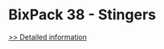 # BixPack 38 - Stingers
[>> Detailed information](https://secure.shareit.com/shareit/product.html?productid=300989899&affiliateid=200057808)